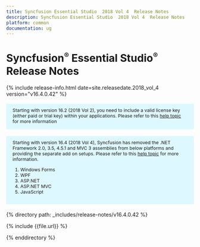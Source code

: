 ```yaml
---
title: Syncfusion Essential Studio  2018 Vol 4  Release Notes  
description: Syncfusion Essential Studio  2018 Vol 4  Release Notes  
platform: common
documentation: ug
---
```


# Syncfusion<sup style="font-size:70%">&reg;</sup>   Essential Studio<sup style="font-size:70%">&reg;</sup>  Release Notes  

{% include release-info.html date=site.releasedate.2018_vol_4  version="v16.4.0.42" %} 

<style>
#license {
    font-size: .88em!important;
margin-top: 1.5em;     margin-bottom: 1.5em;
    background-color: #def8ff;
    padding: 10px 17px 14px;
}
</style>

<div id="license">
Starting with version 16.2 (2018 Vol 2), you need to include a valid license key (either paid or trial key) within your applications. 
Please refer to this <a href="/common/essential-studio/licensing/license-key">help topic</a> for more information 
</div>

<div id="license">
Starting with version 16.4 (2018 Vol 4), Syncfusion has removed the .NET Framework 2.0, 3.5, 4.5.1 and MVC 3 assemblies from below platforms and providing the separate add on setups.  
Please refer to this <a href="/common/essential-studio/installation/essential-studio-platform-framework-add-ons">help topic</a> for more information.

<ol>
<li>Windows Forms</li> 
<li>WPF</li> 
<li>ASP.NET</li>  
<li>ASP.NET MVC</li> 
<li>JavaScript</li> 
</ol>

</div>

{% directory path: _includes/release-notes/v16.4.0.42 %}

{% include {{file.url}} %}

{% enddirectory %}